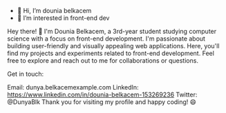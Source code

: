 - 👋 Hi, I’m dounia belkacem
- 👀 I’m interested in front-end dev



Hey there! 👋 I'm Dounia Belkacem, a 3rd-year student studying computer science with a focus on front-end development.
I'm passionate about building user-friendly and visually appealing web applications.
Here, you'll find my projects and experiments related to front-end development. 
Feel free to explore and reach out to me for collaborations or questions.

Get in touch:

Email: dunya.belkacemexample.com
LinkedIn: https://www.linkedin.com/in/dounia-belkacem-153269236
Twitter: @DunyaBlk
Thank you for visiting my profile and happy coding! 😄

